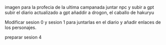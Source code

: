 
imagen para la profecia de la ultima campanada
juntar npc y subir a gpt
subir el diario actualizado a gpt
añaddir a drogon, el caballo de hakuryu

Modificar sesion 0 y sesion 1 para juntarlas en el diario y añadir enlaces de los personajes.

preparar sesion 4









